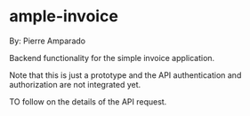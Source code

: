 # ample-invoice
By: Pierre Amparado

Backend functionality for the simple invoice application.

Note that this is just a prototype and the API authentication and authorization are not integrated yet.

TO follow on the details of the API request.
